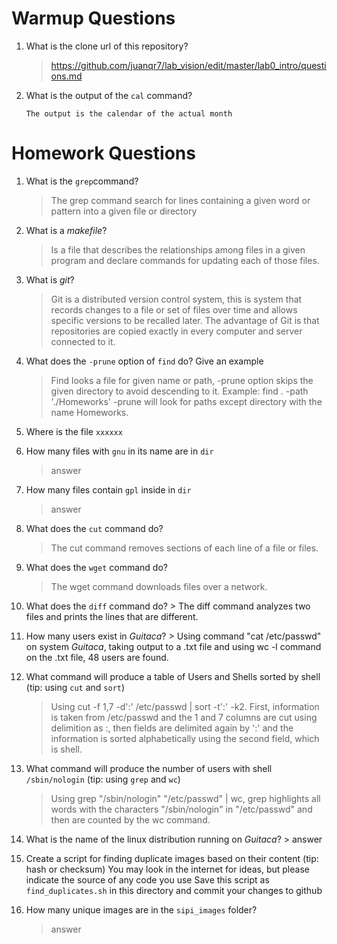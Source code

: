 # Warmup Questions

1.  What is the clone url of this repository?
    >   https://github.com/juanqr7/lab_vision/edit/master/lab0_intro/questions.md

2.  What is the output of the ``cal`` command?

        The output is the calendar of the actual month
        

# Homework Questions

1.  What is the ``grep``command?
    >  The grep command search for lines containing a given word or pattern into a given file or directory

2.  What is a *makefile*?
    >   Is a file that describes the relationships among files in a given program and declare commands for updating each of those files.

3.  What is *git*?
    >   Git is a distributed version control system, this is system that records changes to a file or set of files over time and allows specific versions to be recalled later. The advantage of Git is that repositories are copied exactly in every computer and server connected to it. 

4.  What does the ``-prune`` option of ``find`` do? Give an example
    >   Find looks a file for given name or path, -prune option skips the given directory to avoid descending to it. Example:
find . -path './Homeworks' -prune will look for paths except directory with the name Homeworks.

5.  Where is the file ``xxxxxx``
    >   

6.  How many files with ``gnu`` in its name are in ``dir``
    >   answer

7.  How many files contain ``gpl`` inside in ``dir``
    >   answer

8.  What does the ``cut`` command do?
    >   The cut command removes sections of each line of a file or files.

9.  What does the ``wget`` command do?
    >   The wget command downloads files over a network.

10.  What does the ``diff`` command do?
    >   The diff command analyzes two files and prints the lines that are different.

11.  How many users exist in *Guitaca*?
    >   Using command "cat /etc/passwd" on system *Guitaca*, taking output to a .txt file and using wc -l command on the .txt file, 48 users are found.

12. What command will produce a table of Users and Shells sorted by shell (tip: using ``cut`` and ``sort``)
    >   Using cut -f 1,7 -d':' /etc/passwd | sort -t':' -k2. First, information is taken from /etc/passwd and the 1 and 7 columns are cut using delimition as :, then fields are delimited again by ':' and the information is sorted alphabetically using the second field, which is shell. 

13. What command will produce the number of users with shell ``/sbin/nologin`` (tip: using ``grep`` and ``wc``)
    >   Using grep "/sbin/nologin" "/etc/passwd" | wc, grep highlights all words with the characters "/sbin/nologin" in "/etc/passwd" and then are counted by the wc command. 

14.  What is the name of the linux distribution running on *Guitaca*?
    >   answer

15. Create a script for finding duplicate images based on their content (tip: hash or checksum)
    You may look in the internet for ideas, but please indicate the source of any code you use
    Save this script as ``find_duplicates.sh`` in this directory and commit your changes to github

16. How many unique images are in the ``sipi_images`` folder?
    >   answer
    
